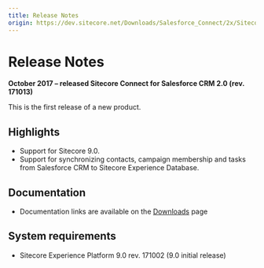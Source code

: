 ```yaml
---
title: Release Notes
origin: https://dev.sitecore.net/Downloads/Salesforce_Connect/2x/Sitecore_Connect_for_Salesforce_CRM_20/Release_Notes
---
```


# Release Notes

**October 2017 – released Sitecore Connect for Salesforce CRM 2.0 (rev. 171013)**

This is the first release of a new product.

## Highlights

-   Support for Sitecore 9.0.
-   Support for synchronizing contacts, campaign membership and tasks from Salesforce CRM to Sitecore Experience Database.

## Documentation

-   Documentation links are available on the [Downloads](/downloads/Salesforce_Connect/2x/Sitecore_Connect_for_Salesforce_CRM_20) page

## System requirements

-   Sitecore Experience Platform 9.0 rev. 171002 (9.0 initial release)